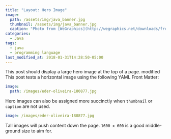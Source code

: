 ```yaml
---
title: "Layout: Hero Image"
image: 
  path: /assets/img/java_banner.jpg
  thumbnail: /assets/img/java_banner.jpg
  caption: "Photo from [WeGraphics](http://wegraphics.net/downloads/free-ultimate-blurred-background-pack/)"
categories:
  - Java
tags:
  - java
  - programming language
last_modified_at: 2018-01-31T14:28:50-05:00
---
```


This post should display a large hero image at the top of a page.
modified
This post tests a horizontal image using the following YAML Front Matter:

```yaml
image:
  path: /images/eder-oliveira-180877.jpg
```

Hero images can also be assigned more succinctly when `thumbnail` or `caption` are not used.

```yaml
image: /images/eder-oliveira-180877.jpg
```

Tall images will push content down the page. `1600 x 600` is a good middle-ground size to aim for.